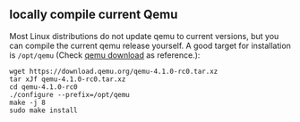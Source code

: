 locally compile current Qemu
----------------------------

Most Linux distributions do not update qemu to current versions, but
you can compile the current qemu release yourself. A good target for
installation is `/opt/qemu` (Check [qemu download](https://www.qemu.org/download/#source) as reference.):

    wget https://download.qemu.org/qemu-4.1.0-rc0.tar.xz
    tar xJf qemu-4.1.0-rc0.tar.xz
    cd qemu-4.1.0-rc0
    ./configure --prefix=/opt/qemu
    make -j 8
    sudo make install

